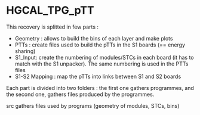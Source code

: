 # HGCAL_TPG_pTT

This recovery is splitted in few parts : 
- Geometry : allows to build the bins of each layer and make plots
- PTTs : create files used to build the pTTs in the S1 boards (== energy sharing)
- S1_Input: create the numbering of modules/STCs in each board (it has to match with the S1 unpacker). The same numbering is used in the PTTs files
- S1-S2 Mapping : map the pTTs into links between S1 and S2 boards


Each part is divided into two folders : the first one gathers programmes, and the second one, gathers files produced by the programmes.

src gathers files used by programs (geometry of modules, STCs, bins)

